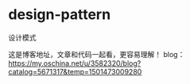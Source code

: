 # design-pattern
设计模式

这是博客地址，文章和代码一起看，更容易理解！
blog：https://my.oschina.net/u/3582320/blog?catalog=5671317&temp=1501473009280
